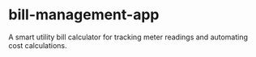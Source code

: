 # bill-management-app
A smart utility bill calculator for tracking meter readings and automating cost calculations.
